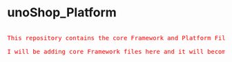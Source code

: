# unoShop_Platform

<pre style="color:red">

This repository contains the core Framework and Platform Files. Please check the status of this repository regularly.

I will be adding core Framework files here and it will become easy for you to focus on only the frontend technologies.

<pre>